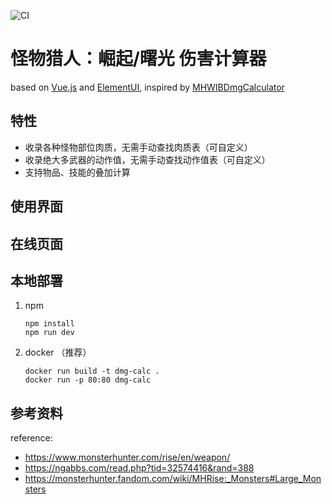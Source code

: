 ![CI](https://github.com/mason478/MHR-DmgCal/actions/workflows/node.js.yml/badge.svg)

# 怪物猎人：崛起/曙光 伤害计算器

based on [Vue.js](https://vuejs.org/) and [ElementUI](https://element.eleme.io/), inspired by [MHWIBDmgCalculator](https://github.com/dzxrly/MHWIBDmgCalculator)

## 特性

- 收录各种怪物部位肉质，无需手动查找肉质表（可自定义）
- 收录绝大多武器的动作值，无需手动查找动作值表（可自定义）
- 支持物品、技能的叠加计算

## 使用界面

## 在线页面

## 本地部署

1. npm

   ```
   npm install
   npm run dev
   ```

2. docker （推荐）

   ```
   docker run build -t dmg-calc .
   docker run -p 80:80 dmg-calc
   ```

## 参考资料

reference:

- https://www.monsterhunter.com/rise/en/weapon/
- https://ngabbs.com/read.php?tid=32574416&rand=388
- https://monsterhunter.fandom.com/wiki/MHRise:_Monsters#Large_Monsters
